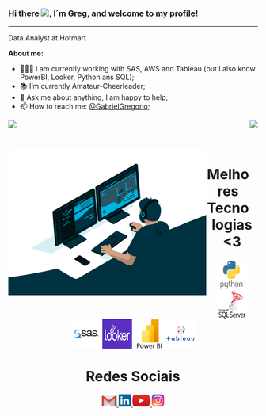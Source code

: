 ### Hi there <img src="https://media.giphy.com/media/hvRJCLFzcasrR4ia7z/giphy.gif" width="25px">, I´m Greg, and welcome to my profile! 


<hr>

Data Analyst at Hotmart
<!--at <a target="_blank" href="https://www.itau.com.br/">Itaú </a><img src="https://media.giphy.com/media/WUlplcMpOCEmTGBtBW/giphy.gif" width="30"> 
</em></p>-->

**About me:**

- 👩🏼‍💻 I am currently working with SAS, AWS and Tableau (but I also know PowerBI, Looker, Python ans SQL);
- 📚 I’m currently Amateur-Cheerleader; 
- 💬 Ask me about anything, I am happy to help;
- 📫 How to reach me: [@GabrielGregorio](https://www.linkedin.com/in/gabrielgregorio/);

<div>
<img height="180em" src="https://github-readme-stats.vercel.app/api?username=gabrielgregoriogithub&show_icons=true&theme=great-gatsby&include_all_commits=true&count_private=true"/>
<img align="right" height="180em" src="https://github-readme-stats.vercel.app/api/top-langs/?username=gabrielgregoriogithub&layout=compact&langs_count=16&theme=great-gatsby"/>
</div>
<br>


           
      
<div  align="center"> 
  <div style="display: inline_block"><br>
    <img align="left" height="300" alt="coding-time" src="code.gif">
    <h1 align="center">Melhores Tecnologias <3</h1>
    <img align="center" height="60" width="60" alt="python-icon" src="python.png">
    <img align="center" height="60" width="60" alt="react-icon" src="sqlserver.png">
    <img align="center" height="60" width="60" alt="sasguide-icon" src="sasguide.png">
    <img align="center" height="60" width="60" alt="looker-icon" src="logo_looker.png">
    <img align="center" height="60" width="60" alt="powerbi-icon" src="powerbi.png">
    <img align="center" height="60" width="60" alt="tableau-icon" src="Tableau.png">
   </div>
    
 
  <h1 align="center">Redes Sociais</h1>
    <a href = "mailto: gabrielgregorio10@gmail.com">
      <img width="30" src="gmail.svg">
    </a>
       <a href = "https://www.linkedin.com/in/gabrielgregorio/">
      <img width="25" src="linkedin.svg">
    </a>
    <a href = "https://www.youtube.com/@CanalGabrielGregorio">
      <img width="35" src="youtube.svg">
    </a>
    <a href = "https://www.instagram.com/canalgabrielgregorio/">
      <img width="25" src="instagram.png">
    </a>
</div>

 
